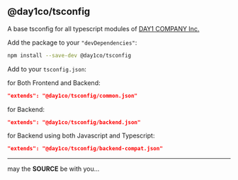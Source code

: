 @day1co/tsconfig
----------------

A base tsconfig for all typescript modules of [DAY1 COMPANY Inc.](https://day1company.co.kr)

Add the package to your `"devDependencies"`:

```sh
npm install --save-dev @day1co/tsconfig
```

Add to your `tsconfig.json`:

for Both Frontend and Backend:

```json
"extends": "@day1co/tsconfig/common.json"
```

for Backend:

```json
"extends": "@day1co/tsconfig/backend.json"
```

for Backend using both Javascript and Typescript:

```json
"extends": "@day1co/tsconfig/backend-compat.json"
```

---
may the **SOURCE** be with you...
